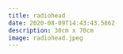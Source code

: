 ```yaml
---
title: radiohead
date: 2020-08-09T14:43:43.586Z
description: 30cm x 70cm
image: radiohead.jpeg
---
```

